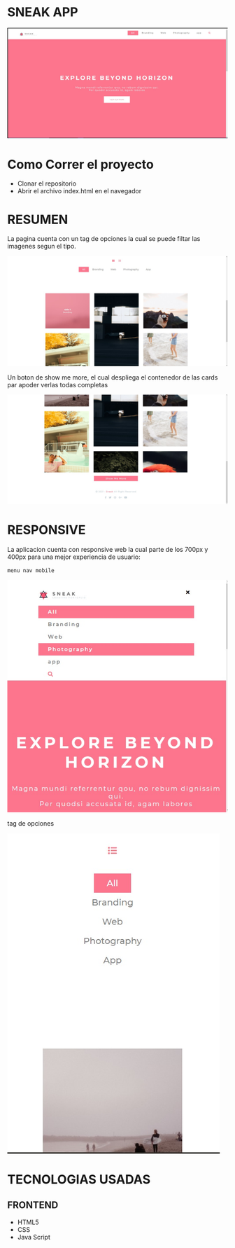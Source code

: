 <h1>SNEAK APP</h1>

<div>
    <img src='./multimedia/pres1.jpeg'></img>
</div>


<h1>Como Correr el proyecto</h1>
<ul>
<li>Clonar el repositorio </li>
<li>Abrir el archivo index.html en el navegador </li>
</ul>


<h1>RESUMEN</h1>

<p>
    La pagina cuenta con un tag de opciones la cual se puede filtar las imagenes segun el tipo.
</p>

<div>
    <img src='./multimedia/pres2.jpeg'></img>
</div>

<p>
    Un boton de show me more, el cual despliega el contenedor de las cards par apoder verlas todas completas
</p>

<div>
    <img src='./multimedia/pres3.jpeg'></img>
</div>

<h1>RESPONSIVE</h1>

<p>
    La aplicacion cuenta con responsive web la cual parte de los 700px y 400px para una mejor experiencia de usuario:

    menu nav mobile
</p>

<div>
    <img src='./multimedia/pres4.jpeg'></img>
</div>

<p>
    tag de opciones
</p>

<div>
    <img src='./multimedia/pres5.jpeg'></img>
</div>

<div>
    <h1> TECNOLOGIAS USADAS </h1>
        <h2>FRONTEND</h2>
        <ul>
            <li>HTML5 </li>
            <li>CSS</li>
            <li>Java Script</li>
        </ul>
</div>

